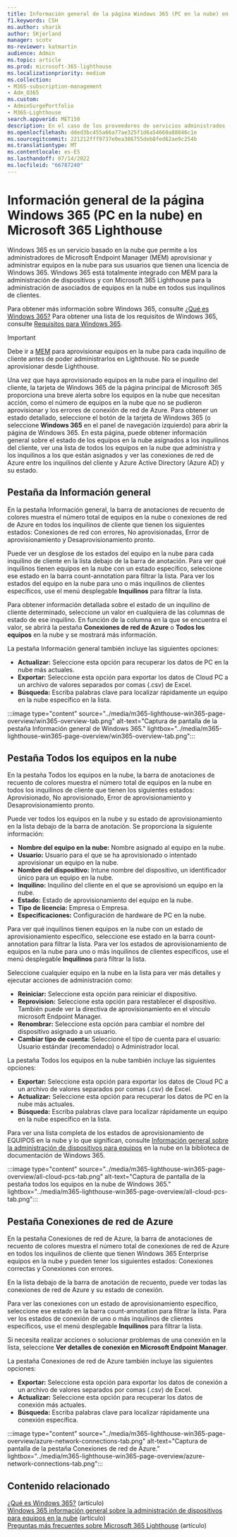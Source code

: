 ```yaml
---
title: Información general de la página Windows 365 (PC en la nube) en Microsoft 365 Lighthouse
f1.keywords: CSH
ms.author: sharik
author: SKjerland
manager: scotv
ms-reviewer: katmartin
audience: Admin
ms.topic: article
ms.prod: microsoft-365-lighthouse
ms.localizationpriority: medium
ms.collection:
- M365-subscription-management
- Adm_O365
ms.custom:
- AdminSurgePortfolio
- M365-Lighthouse
search.appverid: MET150
description: En el caso de los proveedores de servicios administrados (MSP) que usan Microsoft 365 Lighthouse, obtenga información sobre la página Windows 365 (PC en la nube).
ms.openlocfilehash: dded3bc455a66a77ae325f1d6a54660a88846c1e
ms.sourcegitcommit: 221212fff9737e0ea386755deb8fed62ae9c254b
ms.translationtype: MT
ms.contentlocale: es-ES
ms.lasthandoff: 07/14/2022
ms.locfileid: "66787240"
---
```

# <a name="overview-of-the-windows-365-cloud-pcs-page-in-microsoft-365-lighthouse"></a>Información general de la página Windows 365 (PC en la nube) en Microsoft 365 Lighthouse  
  
Windows 365 es un servicio basado en la nube que permite a los administradores de Microsoft Endpoint Manager (MEM) aprovisionar y administrar equipos en la nube para sus usuarios que tienen una licencia de Windows 365. Windows 365 está totalmente integrado con MEM para la administración de dispositivos y con Microsoft 365 Lighthouse para la administración de asociados de equipos en la nube en todos sus inquilinos de clientes.

Para obtener más información sobre Windows 365, consulte [¿Qué es Windows 365?](/windows-365/overview) Para obtener una lista de los requisitos de Windows 365, consulte [Requisitos para Windows 365](/windows-365/enterprise/requirements).

> [!IMPORTANT]
> Debe ir a [MEM](https://go.microsoft.com/fwlink/p/?linkid=2150463) para aprovisionar equipos en la nube para cada inquilino de cliente antes de poder administrarlos en Lighthouse. No se puede aprovisionar desde Lighthouse.

Una vez que haya aprovisionado equipos en la nube para el inquilino del cliente, la tarjeta de Windows 365 de la página principal de Microsoft 365 proporciona una breve alerta sobre los equipos en la nube que necesitan acción, como el número de equipos en la nube que no se pudieron aprovisionar y los errores de conexión de red de Azure. Para obtener un estado detallado, seleccione el botón de la tarjeta de Windows 365 (o seleccione **Windows 365** en el panel de navegación izquierdo) para abrir la página de Windows 365. En esta página, puede obtener información general sobre el estado de los equipos en la nube asignados a los inquilinos del cliente, ver una lista de todos los equipos en la nube que administra y los inquilinos a los que están asignados y ver las conexiones de red de Azure entre los inquilinos del cliente y Azure Active Directory (Azure AD) y su estado.

## <a name="overview-tab"></a>‎Pestaña da Información general

En la pestaña Información general, la barra de anotaciones de recuento de colores muestra el número total de equipos en la nube o conexiones de red de Azure en todos los inquilinos de cliente que tienen los siguientes estados: Conexiones de red con errores, No aprovisionadas, Error de aprovisionamiento y Desaprovisionamiento pronto.

Puede ver un desglose de los estados del equipo en la nube para cada inquilino de cliente en la lista debajo de la barra de anotación. Para ver qué inquilinos tienen equipos en la nube con un estado específico, seleccione ese estado en la barra count-annotation para filtrar la lista. Para ver los estados del equipo en la nube para uno o más inquilinos de clientes específicos, use el menú desplegable **Inquilinos** para filtrar la lista.

Para obtener información detallada sobre el estado de un inquilino de cliente determinado, seleccione un valor en cualquiera de las columnas de estado de ese inquilino. En función de la columna en la que se encuentra el valor, se abrirá la pestaña **Conexiones de red de Azure** o **Todos los equipos** en la nube y se mostrará más información.

La pestaña Información general también incluye las siguientes opciones:

- **Actualizar:** Seleccione esta opción para recuperar los datos de PC en la nube más actuales.
- **Exportar:** Seleccione esta opción para exportar los datos de Cloud PC a un archivo de valores separados por comas (.csv) de Excel.
- **Búsqueda:** Escriba palabras clave para localizar rápidamente un equipo en la nube específico en la lista.

:::image type="content" source="../media/m365-lighthouse-win365-page-overview/win365-overview-tab.png" alt-text="Captura de pantalla de la pestaña Información general de Windows 365." lightbox="../media/m365-lighthouse-win365-page-overview/win365-overview-tab.png":::

## <a name="all-cloud-pcs-tab"></a>Pestaña Todos los equipos en la nube

En la pestaña Todos los equipos en la nube, la barra de anotaciones de recuento de colores muestra el número total de equipos en la nube en todos los inquilinos de cliente que tienen los siguientes estados: Aprovisionado, No aprovisionado, Error de aprovisionamiento y Desaprovisionamiento pronto.

Puede ver todos los equipos en la nube y su estado de aprovisionamiento en la lista debajo de la barra de anotación. Se proporciona la siguiente información:

- **Nombre del equipo en la nube:** Nombre asignado al equipo en la nube.
- **Usuario:** Usuario para el que se ha aprovisionado o intentado aprovisionar un equipo en la nube.
- **Nombre del dispositivo:** Intune nombre del dispositivo, un identificador único para un equipo en la nube.
- **Inquilino:** Inquilino del cliente en el que se aprovisionó un equipo en la nube.
- **Estado:** Estado de aprovisionamiento del equipo en la nube.
- **Tipo de licencia:** Empresa o Empresa.
- **Especificaciones:** Configuración de hardware de PC en la nube.

Para ver qué inquilinos tienen equipos en la nube con un estado de aprovisionamiento específico, seleccione ese estado en la barra count-annotation para filtrar la lista. Para ver los estados de aprovisionamiento de equipos en la nube para uno o más inquilinos de clientes específicos, use el menú desplegable **Inquilinos** para filtrar la lista.

Seleccione cualquier equipo en la nube en la lista para ver más detalles y ejecutar acciones de administración como:
- **Reiniciar:** Seleccione esta opción para reiniciar el dispositivo. 
- **Reprovision:** Seleccione esta opción para restablecer el dispositivo. También puede ver la directiva de aprovisionamiento en el vínculo microsoft Endpoint Manager.
- **Renombrar:** Seleccione esta opción para cambiar el nombre del dispositivo asignado a un usuario.
- **Cambiar tipo de cuenta:** Seleccione el tipo de cuenta para el usuario: Usuario estándar (recomendado) o Administrador local.

La pestaña Todos los equipos en la nube también incluye las siguientes opciones:

- **Exportar:** Seleccione esta opción para exportar los datos de Cloud PC a un archivo de valores separados por comas (.csv) de Excel.
- **Actualizar:** Seleccione esta opción para recuperar los datos de PC en la nube más actuales.
- **Búsqueda:** Escriba palabras clave para localizar rápidamente un equipo en la nube específico en la lista.

Para ver una lista completa de los estados de aprovisionamiento de EQUIPOS en la nube y lo que significan, consulte [Información general sobre la administración de dispositivos para equipos](/windows-365/enterprise/device-management-overview#column-details) en la nube en la biblioteca de documentación de Windows 365.

:::image type="content" source="../media/m365-lighthouse-win365-page-overview/all-cloud-pcs-tab.png" alt-text="Captura de pantalla de la pestaña todos los equipos en la nube de Windows 365." lightbox="../media/m365-lighthouse-win365-page-overview/all-cloud-pcs-tab.png":::

## <a name="azure-network-connections-tab"></a>Pestaña Conexiones de red de Azure

En la pestaña Conexiones de red de Azure, la barra de anotaciones de recuento de colores muestra el número total de conexiones de red de Azure en todos los inquilinos de cliente que tienen Windows 365 Enterprise equipos en la nube y pueden tener los siguientes estados: Conexiones correctas y Conexiones con errores.

En la lista debajo de la barra de anotación de recuento, puede ver todas las conexiones de red de Azure y su estado de conexión.

Para ver las conexiones con un estado de aprovisionamiento específico, seleccione ese estado en la barra count-annotation para filtrar la lista. Para ver los estados de conexión de uno o más inquilinos de clientes específicos, use el menú desplegable **Inquilinos** para filtrar la lista.

Si necesita realizar acciones o solucionar problemas de una conexión en la lista, seleccione **Ver detalles de conexión en Microsoft Endpoint Manager**.

La pestaña Conexiones de red de Azure también incluye las siguientes opciones:

- **Exportar:** Seleccione esta opción para exportar los datos de conexión a un archivo de valores separados por comas (.csv) de Excel.
- **Actualizar:** Seleccione esta opción para recuperar los datos de conexión más actuales.
- **Búsqueda:** Escriba palabras clave para localizar rápidamente una conexión específica.

:::image type="content" source="../media/m365-lighthouse-win365-page-overview/azure-network-connections-tab.png" alt-text="Captura de pantalla de la pestaña Conexiones de red de Azure." lightbox="../media/m365-lighthouse-win365-page-overview/azure-network-connections-tab.png":::

## <a name="related-content"></a>Contenido relacionado

[¿Qué es Windows 365?](/windows-365/overview) (artículo)\
[Windows 365 información general sobre la administración de dispositivos para equipos en la nube](/windows-365/enterprise/device-management-overview) (artículo)\
[Preguntas más frecuentes sobre Microsoft 365 Lighthouse](m365-lighthouse-faq.yml) (artículo)